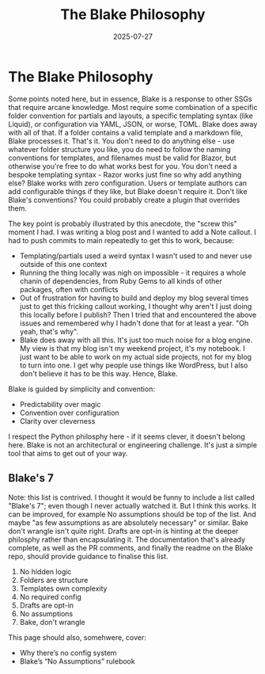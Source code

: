 ﻿---
title: 'The Blake Philosophy'
date: 2025-07-27
image: images/blake-logo.png
tags: []
description: "Describes the guiding principles and philosophy behind Blake."
iconIdentifier: "bi bi-plus-square-fill-nav-menu"
pageOrder: 1
category: "Meta"
---

# The Blake Philosophy

Some points noted here, but in essence, Blake is a response to other SSGs that require arcane knowledge. Most require some combination of a specific folder convention for partials and layouts, a specific templating syntax (like Liquid), or configuration via YAML, JSON, or worse, TOML. Blake does away with all of that. If a folder contains a valid template and a markdown file, Blake processes it. That's it. You don't need to do anything else - use whatever folder structure you like, you do need to follow the naming conventions for templates, and filenames must be valid for Blazor, but otherwise you're free to do what works best for you. You don't need a bespoke templating syntax - Razor works just fine so why add anything else? Blake works with zero configuration. Users or template authors can add configurable things if they like, but Blake doesn't require it. Don't like Blake's conventions? You could probably create a plugin that overrides them.

The key point is probably illustrated by this anecdote, the "screw this" moment I had. I was writing a blog post and I wanted to add a Note callout. I had to push commits to main repeatedly to get this to work, because:

 - Templating/partials used a weird syntax I wasn't used to and never use outside of this one context
 - Running the thing locally was nigh on impossible - it requires a whole chanin of dependencies, from Ruby Gems to all kinds of other packages, often with conflicts
 - Out of frustration for having to build and deploy my blog several times just to get this fricking callout working, I thought why aren't I just doing this locally before I publish? Then I tried that and encountered the above issues and remembered why I hadn't done that for at least a year. "Oh yeah, that's why".
 - Blake does away with all this. It's just too much noise for a blog engine. My view is that my blog isn't my weekend project, it's my notebook. I just want to be able to work on my actual side projects, not for my blog to turn into one. I get why people use things like WordPress, but I also don't believe it has to be this way. Hence, Blake.

Blake is guided by simplicity and convention:

- Predictability over magic
- Convention over configuration
- Clarity over cleverness

I respect the Python philosphy here - if it seems clever, it doesn't belong here. Blake is not an architectural or engineering challenge. It's just a simple tool that aims to get out of your way.

## Blake's 7

Note: this list is contrived. I thought it would be funny to include a list called "Blake's 7"; even though I never actually watched it. But I think this works. It can be improved, for example No assumptions should be top of the list. And maybe "as few assumptions as are absolutely necessary" or similar. Bake don't wrangle isn't quite right. Drafts are opt-in is hinting at the deeper philosphy rather than encapsulating it. The documentation that's already complete, as well as the PR comments, and finally the readme on the Blake repo, should provide guidance to finalise this list.

1. No hidden logic
2. Folders are structure
3. Templates own complexity
4. No required config
5. Drafts are opt-in
6. No assumptions
7. Bake, don't wrangle

This page should also, somehwere, cover:
* Why there’s no config system
* Blake’s “No Assumptions” rulebook
